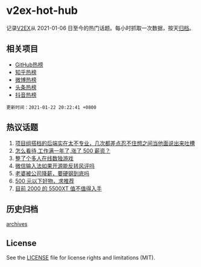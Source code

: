 # v2ex-hot-hub

 记录[V2EX](https://www.v2ex.com/)从 2021-01-06 日至今的热门话题。每小时抓取一次数据，按天[归档](archives)。
 
 ## 相关项目

- [GitHub热榜](https://github.com/lonnyzhang423/github-hot-hub)
- [知乎热榜](https://github.com/lonnyzhang423/zhihu-hot-hub)
- [微博热榜](https://github.com/lonnyzhang423/weibo-hot-hub)
- [头条热榜](https://github.com/lonnyzhang423/toutiao-hot-hub)
- [抖音热榜](https://github.com/lonnyzhang423/douyin-hot-hub)


 `更新时间：2021-01-22 20:22:41 +0800`

## 热议话题

1. [项目组搭档的后端实在太不专业，几次都差点忍不住想之间当他面说出来吐槽](https://www.v2ex.com/t/747316)
1. [怎么看待,工作满一年了,涨了 500 薪资？](https://www.v2ex.com/t/747298)
1. [整了个多人在线数独游戏](https://www.v2ex.com/t/747319)
1. [微信输入法如果开源能反转风评吗](https://www.v2ex.com/t/747327)
1. [老婆被公司降薪，要硬钢到底吗](https://www.v2ex.com/t/747336)
1. [500 元以下好物，求推荐](https://www.v2ex.com/t/747270)
1. [目前 2000 的 5500XT 值不值得入手](https://www.v2ex.com/t/747379)

## 历史归档

[archives](archives)

## License

See the [LICENSE](LICENSE) file for license rights and limitations (MIT).
